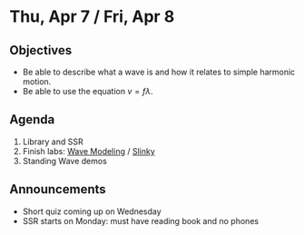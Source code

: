 Thu, Apr 7 / Fri, Apr 8
=================== 
   
    
Objectives    
------------    
  
- Be able to describe what a wave is and how it relates to simple harmonic motion.  
- Be able to use the equation $v = f \lambda$.  
  
Agenda      
---------      
1. Library and SSR
2. Finish labs: [Wave Modeling][wm] / [Slinky][s]
3. Standing Wave demos
  
Announcements   
-------------    
- Short quiz coming up on Wednesday
- SSR starts on Monday: must have reading book and no phones

[wm]: https://avon.schoology.com/course/5138386979/materials/gp/5853834033
[s]: https://avon.schoology.com/course/5138386979/materials/gp/5853834013
<!--stackedit_data:
eyJoaXN0b3J5IjpbLTE4OTUyNDMxNDIsMTI5MTkxNTA0MiwxOD
gxNTMyNTQ0LDg3OTgwNjQzNywtODU0MTc5MDA0LDE0NDY2NjY5
NTgsLTMzOTU1NjI0MCwtNzc0ODcxODE2LC05NzgxNDczNDMsLT
IxNDA3MjM3MSwtNTU3MjEzNjY3LDM3OTYxMjk3OCwyMDEzMDIx
Mzg3LDY5MDcxODEwLDE4Nzg2Nzk2MTYsMTQyNjUwNzY5OSwtMj
EyMzc5ODU1MywyNTQwMTYyNSwtMTM0NjQ3NjM1OSwxNjE3MzEy
MzE3XX0=
-->